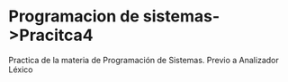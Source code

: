 # Programacion de sistemas->Pracitca4
Practica de la materia de Programación de Sistemas. Previo a Analizador Léxico
